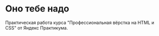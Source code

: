 # Оно тебе надо

Практическая работа курса "Профессиональная вёрстка на HTML и CSS" от Яндекс Практикума.

